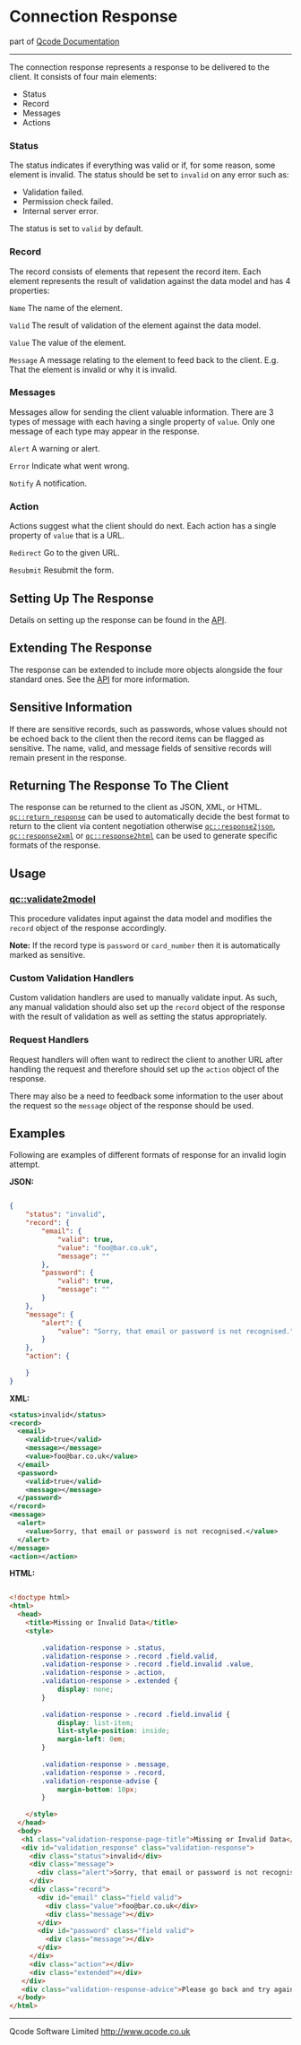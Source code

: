 Connection Response
===================
part of [Qcode Documentation](index.md)

* * *

The connection response represents a response to be delivered to the client. It consists of four main elements:

* Status
* Record
* Messages
* Actions

### Status
The status indicates if everything was valid or if, for some reason, some element is invalid. The status should be set to `invalid` on any error such as:

* Validation failed.
* Permission check failed.
* Internal server error.

The status is set to `valid` by default.

### Record
The record consists of elements that repesent the record item. Each element represents the result of validation against the data model and has 4 properties:

`Name` The name of the element.

`Valid` The result of validation of the element against the data model.

`Value` The value of the element.

`Message` A message relating to the element to feed back to the client. E.g. That the element is invalid or why it is invalid.


### Messages
Messages allow for sending the client valuable information. There are 3 types of message with each having a single property of `value`. Only one message of each type may appear in the response.

`Alert` A warning or alert.

`Error` Indicate what went wrong.

`Notify` A notification.


### Action
Actions suggest what the client should do next. Each action has a single property of `value` that is a URL.

`Redirect` Go to the given URL.

`Resubmit` Resubmit the form.


Setting Up The Response
-----------------------

Details on setting up the response can be found in the [API].


Extending The Response
----------------------

The response can be extended to include more objects alongside the four standard ones. See the [API] for more information.


Sensitive Information
---------------------

If there are sensitive records, such as passwords, whose values should not be echoed back to the client then the record items can be flagged as sensitive. The name, valid, and message fields of sensitive records will remain present in the response.


Returning The Response To The Client
------------------------------------

The response can be returned to the client as JSON, XML, or HTML. [`qc::return_response`] can be used to automatically decide the best format to return to the client via content negotiation otherwise [`qc::response2json`], [`qc::response2xml`] or [`qc::response2html`] can be used to generate specific formats of the response.


Usage
-----

### [qc::validate2model]
This procedure validates input against the data model and modifies the `record` object of the response accordingly.

**Note:** If the record type is `password` or `card_number` then it is automatically marked as sensitive.

### Custom Validation Handlers
Custom validation handlers are used to manually validate input. As such, any manual validation should also set up the `record` object of the response with the result of validation as well as setting the status appropriately.

### Request Handlers
Request handlers will often want to redirect the client to another URL after handling the request and therefore should set up the `action` object of the response.

There may also be a need to feedback some information to the user about the request so the `message` object of the response should be used.

Examples
-------

Following are examples of different formats of response for an invalid login attempt.

**JSON:**

```json

{
    "status": "invalid",
    "record": {
        "email": {
            "valid": true,
            "value": "foo@bar.co.uk",
            "message": ""
        },
        "password": {
            "valid": true,
            "message": ""
        }
    },
    "message": {
        "alert": {
            "value": "Sorry, that email or password is not recognised."
        }
    },
    "action": {
        
    }
}

```

**XML:**

```xml
<status>invalid</status>
<record>
  <email>
    <valid>true</valid>
    <message></message>
    <value>foo@bar.co.uk</value>
  </email>
  <password>
    <valid>true</valid>
    <message></message>
  </password>
</record>
<message>
  <alert>
    <value>Sorry, that email or password is not recognised.</value>
  </alert>
</message>
<action></action>

```

**HTML:**

```html

<!doctype html>
<html>
  <head>
    <title>Missing or Invalid Data</title>
    <style>
    
        .validation-response > .status,
        .validation-response > .record .field.valid,
        .validation-response > .record .field.invalid .value,
        .validation-response > .action,
        .validation-response > .extended {
            display: none;
        }
        
        .validation-response > .record .field.invalid {
            display: list-item;
            list-style-position: inside;
            margin-left: 0em;        
        }
        
        .validation-response > .message,
        .validation-response > .record,
        .validation-response-advise {
            margin-bottom: 10px;
        }
    
    </style>
  </head>
  <body>
   <h1 class="validation-response-page-title">Missing or Invalid Data</h1>
   <div id="validation_response" class="validation-response">
     <div class="status">invalid</div>
     <div class="message">
       <div class="alert">Sorry, that email or password is not recognised.</div>
     </div>
     <div class="record">
       <div id="email" class="field valid">
         <div class="value">foo@bar.co.uk</div>
         <div class="message"></div>
       </div>
       <div id="password" class="field valid">
         <div class="message"></div>
       </div>
     </div>
     <div class="action"></div>
     <div class="extended"></div>
   </div>
   <div class="validation-response-advice">Please go back and try again.</div>
  </body>
</html>  

```

* * *

Qcode Software Limited <http://www.qcode.co.uk>

[API]: response_api.md
[qc::validate2model]: procs/validate2model.md
[`qc::response2json`]: procs/response2json.md
[`qc::response2xml`]: procs/response2xml.md
[`qc::response2html`]: procs/response2html.md
[`qc::return_response`]: procs/return_response.md